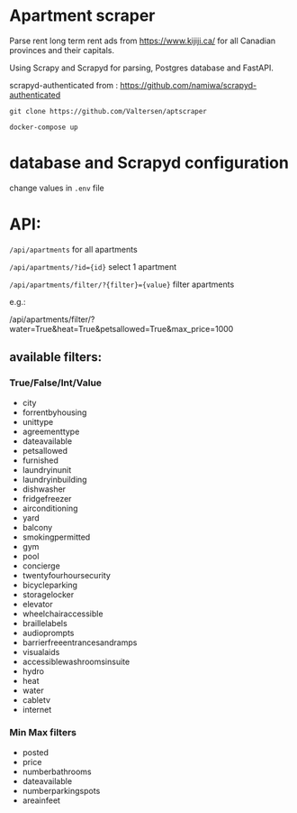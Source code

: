# Apartment scraper

Parse rent long term rent ads from  https://www.kijiji.ca/ for all Canadian provinces and their capitals.

Using Scrapy and Scrapyd for parsing, Postgres database and FastAPI.

scrapyd-authenticated from :
https://github.com/namiwa/scrapyd-authenticated


```git clone https://github.com/Valtersen/aptscraper```


```docker-compose up```

# database and Scrapyd configuration
change values in ```.env``` file

# API:

```/api/apartments``` for all apartments

```/api/apartments/?id={id}``` select 1 apartment

```/api/apartments/filter/?{filter}={value}``` filter apartments

e.g.:

/api/apartments/filter/?water=True&heat=True&petsallowed=True&max_price=1000

## available filters:

### True/False/Int/Value
- city
- forrentbyhousing
- unittype
- agreementtype
- dateavailable
- petsallowed
- furnished
- laundryinunit
- laundryinbuilding
- dishwasher
- fridgefreezer
- airconditioning
- yard
- balcony
- smokingpermitted
- gym
- pool
- concierge
- twentyfourhoursecurity
- bicycleparking
- storagelocker
- elevator
- wheelchairaccessible
- braillelabels
- audioprompts
- barrierfreeentrancesandramps
- visualaids
- accessiblewashroomsinsuite
- hydro
- heat
- water
- cabletv
- internet

### Min Max filters

- posted 
- price
- numberbathrooms
- dateavailable
- numberparkingspots
- areainfeet
